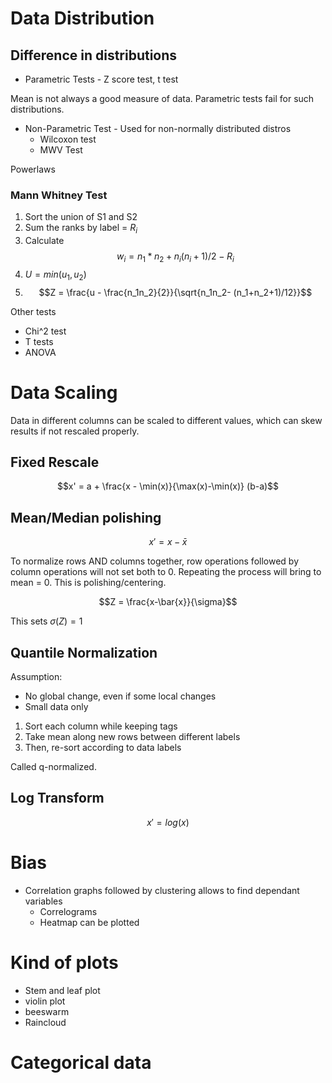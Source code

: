 # Data Distribution

## Difference in distributions

- Parametric Tests - Z score test, t test

Mean is not always a good measure of data.
Parametric tests fail for such distributions.

- Non-Parametric Test - Used for non-normally distributed distros
    - Wilcoxon test
    - MWV Test

Powerlaws 

### Mann Whitney Test

1. Sort the union of S1 and S2
2. Sum the ranks by label = $R_i$
3. Calculate $$w_i = n_1*n_2 + n_i(n_i+1)/2 - R_i$$
4. $U = min(u_1, u_2)$
5. $$Z = \frac{u - \frac{n_1n_2}{2}}{\sqrt{n_1n_2- (n_1+n_2+1)/12}}$$

Other tests
- Chi^2 test
- T tests
- ANOVA



# Data Scaling

Data in different columns can be scaled to different values, which can skew results if not rescaled properly. 

## Fixed Rescale

$$x' = a + \frac{x - \min(x)}{\max(x)-\min(x)} (b-a)$$

## Mean/Median polishing

$$x' = x-\bar{x}$$

To normalize rows AND columns together, row operations followed by column operations will not set both to 0. Repeating the process will bring to mean = 0. This is polishing/centering.


$$Z = \frac{x-\bar{x}}{\sigma}$$

This sets $\sigma(Z) = 1$

## Quantile Normalization

Assumption: 
- No global change, even if some local changes
- Small data only

1. Sort each column while keeping tags
2. Take mean along new rows between different labels
3. Then, re-sort according to data labels

Called q-normalized.

## Log Transform

$$x' = log(x)$$

# Bias

- Correlation graphs followed by clustering allows to find dependant variables
    - Correlograms
    - Heatmap can be plotted

# Kind of plots
- Stem and leaf plot
- violin plot
- beeswarm
- Raincloud

# Categorical data


